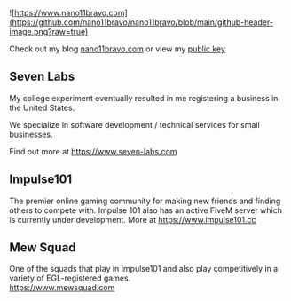 ![https://www.nano11bravo.com](https://github.com/nano11bravo/nano11bravo/blob/main/github-header-image.png?raw=true)
  
Check out my blog [nano11bravo.com](https://www.nano11bravo.com) or view my [public key](https://www.nano11bravo.com/assets/pgp.asc)

Seven Labs
----------
My college experiment eventually resulted in me registering a business in the United States.  
  
We specialize in software development / technical services for small businesses.  

Find out more at https://www.seven-labs.com
  
  
Impulse101
----------
The premier online gaming community for making new friends and finding others to compete with. Impulse 101
also has an active FiveM server which is currently under development. More at https://www.impulse101.cc
  
  
Mew Squad
----------
One of the squads that play in Impulse101 and also play competitively in a variety of EGL-registered games.  
https://www.mewsquad.com
